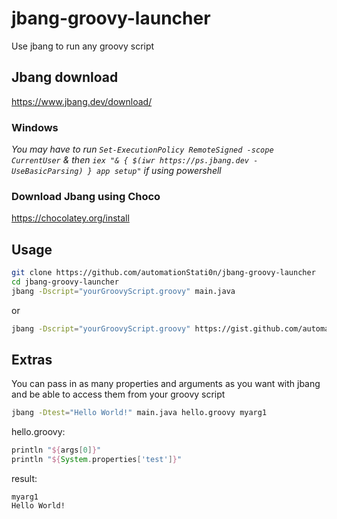 # jbang-groovy-launcher
Use jbang to run any groovy script
## Jbang download
https://www.jbang.dev/download/ 

### Windows
*You may have to run `Set-ExecutionPolicy RemoteSigned -scope CurrentUser` & then `iex "& { $(iwr https://ps.jbang.dev -UseBasicParsing) } app setup"` if using powershell*
### Download Jbang using Choco
https://chocolatey.org/install  
## Usage
```bash
git clone https://github.com/automationStati0n/jbang-groovy-launcher
cd jbang-groovy-launcher
jbang -Dscript="yourGroovyScript.groovy" main.java
``` 
or  
```bash
jbang -Dscript="yourGroovyScript.groovy" https://gist.github.com/automationStati0n/d8d28cfb7a68592c79fd052419597e04
```
## Extras
You can pass in as many properties and arguments as you want with jbang and be able to access them from your groovy script
```bash
jbang -Dtest="Hello World!" main.java hello.groovy myarg1
```
hello.groovy:
```groovy
println "${args[0]}"
println "${System.properties['test']}"
```
result:
```text
myarg1
Hello World!
```
